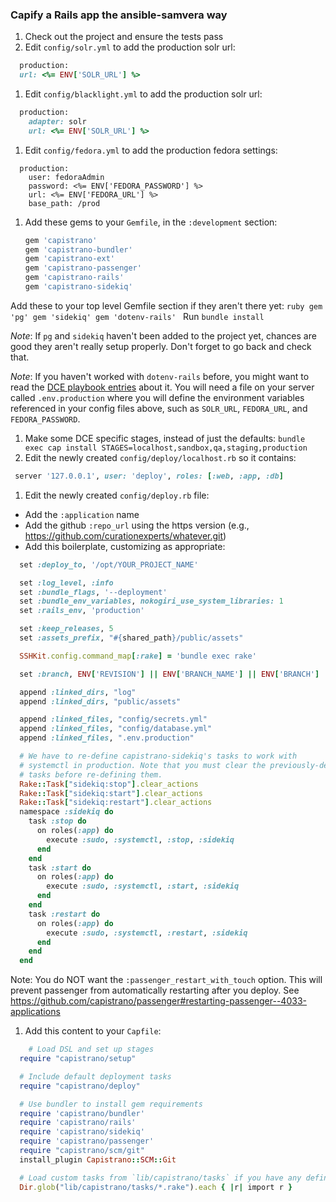 ### Capify a Rails app the ansible-samvera way

1. Check out the project and ensure the tests pass
1. Edit `config/solr.yml` to add the production solr url:
  ```ruby
    production:
    url: <%= ENV['SOLR_URL'] %>
  ```
1. Edit `config/blacklight.yml` to add the production solr url:
  ```ruby
    production:
      adapter: solr
      url: <%= ENV['SOLR_URL'] %>
  ```
1. Edit `config/fedora.yml` to add the production fedora settings:
  ```
    production:
      user: fedoraAdmin
      password: <%= ENV['FEDORA_PASSWORD'] %>
      url: <%= ENV['FEDORA_URL'] %>
      base_path: /prod
  ```
1. Add these gems to your `Gemfile`, in the `:development` section:
    ```ruby
    gem 'capistrano'
    gem 'capistrano-bundler'
    gem 'capistrano-ext'
    gem 'capistrano-passenger'
    gem 'capistrano-rails'
    gem 'capistrano-sidekiq'
    ```
  Add these to your top level Gemfile section if they aren't there yet:
    ```ruby
    gem 'pg'
    gem 'sidekiq'
    gem 'dotenv-rails'
    ```
  Run `bundle install`

  *Note*: If `pg` and `sidekiq` haven't been added to the project yet, chances are good they aren't really setup properly. Don't forget to go back and check that.

  *Note*: If you haven't worked with `dotenv-rails` before, you might want to read the [DCE playbook entries](https://curationexperts.github.io/playbook/practices/environment_variables.html) about it. You will need a file on your server called `.env.production` where you will define the environment variables referenced in your config files above, such as `SOLR_URL`, `FEDORA_URL`, and `FEDORA_PASSWORD`.

1. Make some DCE specific stages, instead of just the defaults: `bundle exec cap install STAGES=localhost,sandbox,qa,staging,production`
1. Edit the newly created `config/deploy/localhost.rb` so it contains:
  ```ruby
   server '127.0.0.1', user: 'deploy', roles: [:web, :app, :db]
  ```
1. Edit the newly created `config/deploy.rb` file:
  * Add the `:application` name
  * Add the github `:repo_url` using the https version (e.g., https://github.com/curationexperts/whatever.git)
  * Add this boilerplate, customizing as appropriate:

  ```ruby
    set :deploy_to, '/opt/YOUR_PROJECT_NAME'

    set :log_level, :info
    set :bundle_flags, '--deployment'
    set :bundle_env_variables, nokogiri_use_system_libraries: 1
    set :rails_env, 'production'

    set :keep_releases, 5
    set :assets_prefix, "#{shared_path}/public/assets"

    SSHKit.config.command_map[:rake] = 'bundle exec rake'

    set :branch, ENV['REVISION'] || ENV['BRANCH_NAME'] || ENV['BRANCH'] || 'master'

    append :linked_dirs, "log"
    append :linked_dirs, "public/assets"

    append :linked_files, "config/secrets.yml"
    append :linked_files, "config/database.yml"
    append :linked_files, ".env.production"

    # We have to re-define capistrano-sidekiq's tasks to work with
    # systemctl in production. Note that you must clear the previously-defined
    # tasks before re-defining them.
    Rake::Task["sidekiq:stop"].clear_actions
    Rake::Task["sidekiq:start"].clear_actions
    Rake::Task["sidekiq:restart"].clear_actions
    namespace :sidekiq do
      task :stop do
        on roles(:app) do
          execute :sudo, :systemctl, :stop, :sidekiq
        end
      end
      task :start do
        on roles(:app) do
          execute :sudo, :systemctl, :start, :sidekiq
        end
      end
      task :restart do
        on roles(:app) do
          execute :sudo, :systemctl, :restart, :sidekiq
        end
      end
    end
  ```

  Note: You do NOT want the `:passenger_restart_with_touch` option. This will prevent passenger from automatically restarting after you deploy. See https://github.com/capistrano/passenger#restarting-passenger--4033-applications
1. Add this content to your `Capfile`:
  ```ruby
      # Load DSL and set up stages
    require "capistrano/setup"

    # Include default deployment tasks
    require "capistrano/deploy"

    # Use bundler to install gem requirements
    require 'capistrano/bundler'
    require 'capistrano/rails'
    require 'capistrano/sidekiq'
    require 'capistrano/passenger'
    require "capistrano/scm/git"
    install_plugin Capistrano::SCM::Git

    # Load custom tasks from `lib/capistrano/tasks` if you have any defined
    Dir.glob("lib/capistrano/tasks/*.rake").each { |r| import r }
  ```
